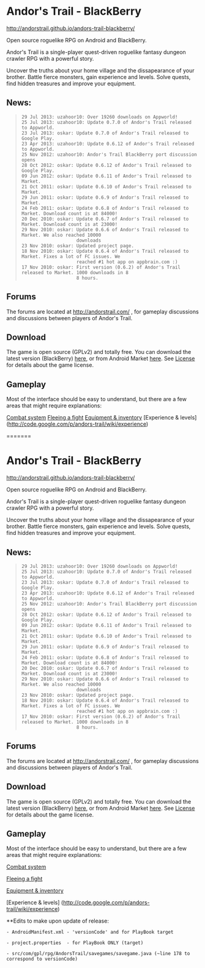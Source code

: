 
# Andor's Trail - BlackBerry

http://andorstrail.github.io/andors-trail-blackberry/

Open source roguelike RPG on Android and BlackBerry.

Andor's Trail is a single-player quest-driven roguelike fantasy dungeon crawler RPG with a powerful story.

Uncover the truths about your home village and the dissapearance of your brother. Battle fierce monsters, gain experience and levels. Solve quests, find hidden treasures and improve your equipment.

## News:

>     29 Jul 2013: uzahoor10: Over 19260 downloads on Appworld!
>     25 Jul 2013: uzahoor10: Update 0.7.0 of Andor's Trail released to Appworld.
>     23 Jul 2013: oskar: Update 0.7.0 of Andor's Trail released to Google Play.
>     23 Apr 2013: uzahoor10: Update 0.6.12 of Andor's Trail released to Appworld.
>     25 Nov 2012: uzahoor10: Andor's Trail BlackBerry port discussion opens
>     28 Oct 2012: oskar: Update 0.6.12 of Andor's Trail released to Google Play.
>     09 Jun 2012: oskar: Update 0.6.11 of Andor's Trail released to Market.
>     21 Oct 2011: oskar: Update 0.6.10 of Andor's Trail released to Market.
>     29 Jun 2011: oskar: Update 0.6.9 of Andor's Trail released to Market.
>     24 Feb 2011: oskar: Update 0.6.8 of Andor's Trail released to Market. Download count is at 84000!
>     20 Dec 2010: oskar: Update 0.6.7 of Andor's Trail released to Market. Download count is at 23000!
>     29 Nov 2010: oskar: Update 0.6.6 of Andor's Trail released to Market. We also reached 10000   
>                         downloads
>     23 Nov 2010: oskar: Updated project page.
>     18 Nov 2010: oskar: Update 0.6.4 of Andor's Trail released to Market. Fixes a lot of FC issues. We
>                         reached #1 hot app on appbrain.com :) 
>     17 Nov 2010: oskar: First version (0.6.2) of Andor's Trail released to Market. 1000 downloads in 8
>                         8 hours. 

## Forums

The forums are located at http://andorstrail.com/ , for gameplay discussions and discussions between players of Andor's Trail. 

## Download

The game is open source (GPLv2) and totally free. You can download the latest version (BlackBerry) [here](appworld.blackberry.com/webstore/content/19996368/?lang=en), or from Android Market [here](https://play.google.com/store/apps/details?id=com.gpl.rpg.AndorsTrail). See [License](http://code.google.com/p/andors-trail/wiki/License) for details about the game license. 

## Gameplay

Most of the interface should be easy to understand, but there are a few areas that might require explanations:

[Combat system](http://code.google.com/p/andors-trail/wiki/combat)
[Fleeing a fight](http://code.google.com/p/andors-trail/wiki/flee)
[Equipment & inventory](http://code.google.com/p/andors-trail/wiki/items)
[Experience & levels] (http://code.google.com/p/andors-trail/wiki/experience)
    
=======
# Andor's Trail - BlackBerry

http://andorstrail.github.io/andors-trail-blackberry/

Open source roguelike RPG on Android and BlackBerry.

Andor's Trail is a single-player quest-driven roguelike fantasy dungeon crawler RPG with a powerful story.

Uncover the truths about your home village and the dissapearance of your brother. Battle fierce monsters, gain experience and levels. Solve quests, find hidden treasures and improve your equipment.

## News:

>     29 Jul 2013: uzahoor10: Over 19260 downloads on Appworld!
>     25 Jul 2013: uzahoor10: Update 0.7.0 of Andor's Trail released to Appworld.
>     23 Jul 2013: oskar: Update 0.7.0 of Andor's Trail released to Google Play.
>     23 Apr 2013: uzahoor10: Update 0.6.12 of Andor's Trail released to Appworld.
>     25 Nov 2012: uzahoor10: Andor's Trail BlackBerry port discussion opens
>     28 Oct 2012: oskar: Update 0.6.12 of Andor's Trail released to Google Play.
>     09 Jun 2012: oskar: Update 0.6.11 of Andor's Trail released to Market.
>     21 Oct 2011: oskar: Update 0.6.10 of Andor's Trail released to Market.
>     29 Jun 2011: oskar: Update 0.6.9 of Andor's Trail released to Market.
>     24 Feb 2011: oskar: Update 0.6.8 of Andor's Trail released to Market. Download count is at 84000!
>     20 Dec 2010: oskar: Update 0.6.7 of Andor's Trail released to Market. Download count is at 23000!
>     29 Nov 2010: oskar: Update 0.6.6 of Andor's Trail released to Market. We also reached 10000   
>                         downloads
>     23 Nov 2010: oskar: Updated project page.
>     18 Nov 2010: oskar: Update 0.6.4 of Andor's Trail released to Market. Fixes a lot of FC issues. We
>                         reached #1 hot app on appbrain.com :) 
>     17 Nov 2010: oskar: First version (0.6.2) of Andor's Trail released to Market. 1000 downloads in 8
>                         8 hours. 

## Forums

The forums are located at http://andorstrail.com/ , for gameplay discussions and discussions between players of Andor's Trail. 

## Download

The game is open source (GPLv2) and totally free. You can download the latest version (BlackBerry) [here](appworld.blackberry.com/webstore/content/19996368/?lang=en), or from Android Market [here](https://play.google.com/store/apps/details?id=com.gpl.rpg.AndorsTrail). See [License](http://code.google.com/p/andors-trail/wiki/License) for details about the game license. 

## Gameplay

Most of the interface should be easy to understand, but there are a few areas that might require explanations:

[Combat system](http://code.google.com/p/andors-trail/wiki/combat)

[Fleeing a fight](http://code.google.com/p/andors-trail/wiki/flee)

[Equipment & inventory](http://code.google.com/p/andors-trail/wiki/items)

[Experience & levels] (http://code.google.com/p/andors-trail/wiki/experience)

**Edits to make upon update of release:

	- AndroidManifest.xml - 'versionCode' and for PlayBook target 
	
	- project.properties  - for PlayBook ONLY (target)
	
	- src/com/gpl/rpg/AndorsTrail/savegames/savegame.java (~line 178 to correspond to versionCode)
    
